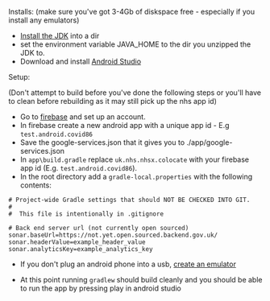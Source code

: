 Installs:
  (make sure you've got 3-4Gb of diskspace free - especially if you install any emulators)

  * [Install the JDK](https://jdk.java.net/14/) into a dir
  * set the environment variable JAVA_HOME to the dir you unzipped the JDK to.
  * Download and install [Android Studio](https://developer.android.com/studio)
  
Setup:

  (Don't attempt to build before you've done the following steps or you'll have to clean before rebuilding
  as it may still pick up the nhs app id)

  * Go to [firebase](https://console.firebase.google.com/) and set up an account.
  * In firebase create a new android app with a unique app id - E.g `test.android.covid86`
  * Save the google-services.json that it gives you to ./app/google-services.json
  * In `app\build.gradle` replace `uk.nhs.nhsx.colocate` with your firebase app id (E.g. `test.android.covid86`).
  * In the root directory add a `gradle-local.properties` with the following contents:
```
# Project-wide Gradle settings that should NOT BE CHECKED INTO GIT.
#
#  This file is intentionally in .gitignore

# Back end server url (not currently open sourced)
sonar.baseUrl=https://not.yet.open.sourced.backend.gov.uk/
sonar.headerValue=example_header_value
sonar.analyticsKey=example_analytics_key
```

  * If you don't plug an android phone into a usb, [create an emulator](https://developer.android.com/studio/run/managing-avds#createavd)

  * At this point running `gradlew` should build cleanly and you should be able to run the app by pressing play in android studio
